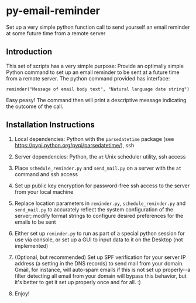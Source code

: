 # py-email-reminder

Set up a very simple python function call to send yourself an email reminder at some future time from a remote server

## Introduction

This set of scripts has a very simple purpose: Provide an optimally simple Python command to set up an email reminder to be sent at a future time from a remote server.  The python command provided has interface:

```
reminder("Message of email body text", "Natural language date string")
```

Easy peasy!  The command then will print a descriptive message indicating the outcome of the call.


## Installation Instructions

1. Local dependencies: Python with the `parsedatetime` package (see https://pypi.python.org/pypi/parsedatetime/), ssh

2. Server dependencies: Python, the `at` Unix scheduler utility, ssh access

3. Place `schedule_reminder.py` and `send_mail.py` on a server with the `at` command and ssh access

4. Set up public key encryption for password-free ssh access to the server from your local machine

5. Replace location parameters in `reminder.py`, `schedule_reminder.py` and `send_mail.py` to accurately reflect the system configuration of the server; modify format strings to configure desired preferences for the emails to be sent

6. Either set up `reminder.py` to run as part of a special python session for use via console, or set up a GUI to input data to it on the Desktop (not implemented)

7. (Optional, but recommended) Set up SPF verification for your server IP address (a setting in the DNS records) to send mail from your domain.  Gmail, for instance, will auto-spam emails if this is not set up properly--a filter detecting all email from your domain will bypass this behavior, but it's better to get it set up properly once and for all. :)

8. Enjoy!
